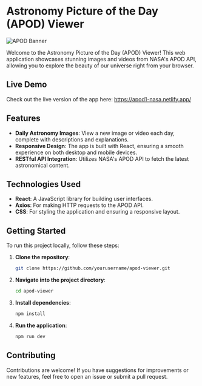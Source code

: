 # Astronomy Picture of the Day (APOD) Viewer

![APOD Banner](![image](https://github.com/user-attachments/assets/3507eeda-aedf-4dc4-b229-52580bd3de70)
) <!-- Replace with an actual image URL -->

Welcome to the Astronomy Picture of the Day (APOD) Viewer! This web application showcases stunning images and videos from NASA's APOD API, allowing you to explore the beauty of our universe right from your browser.

## Live Demo

Check out the live version of the app here: https://apod1-nasa.netlify.app/

## Features

- **Daily Astronomy Images**: View a new image or video each day, complete with descriptions and explanations.
- **Responsive Design**: The app is built with React, ensuring a smooth experience on both desktop and mobile devices.
- **RESTful API Integration**: Utilizes NASA's APOD API to fetch the latest astronomical content.

## Technologies Used

- **React**: A JavaScript library for building user interfaces.
- **Axios**: For making HTTP requests to the APOD API.
- **CSS**: For styling the application and ensuring a responsive layout.

## Getting Started

To run this project locally, follow these steps:

1. **Clone the repository**:
   ```bash
   git clone https://github.com/yourusername/apod-viewer.git
   
2. **Navigate into the project directory**:
   ```bash
   cd apod-viewer
3. **Install dependencies**:
   ```bash
   npm install
4. **Run the application**:
   ```bash
   npm run dev


## Contributing
Contributions are welcome! If you have suggestions for improvements or new features, feel free to open an issue or submit a pull request.
